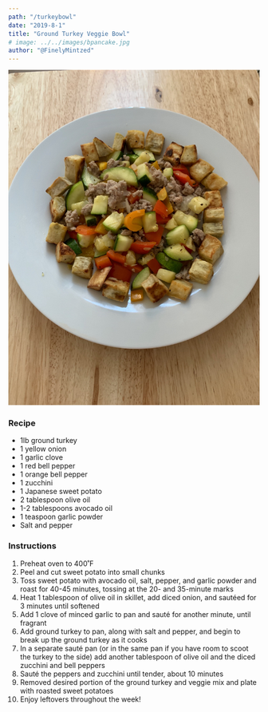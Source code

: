 ```yaml
---
path: "/turkeybowl"
date: "2019-8-1"
title: "Ground Turkey Veggie Bowl" 
# image: ../../images/bpancake.jpg
author: "@FinelyMintzed"
---
```


![Turkey Bowl](./new_turkey.jpg)

### Recipe 

*	1lb ground turkey
*	1 yellow onion
*	1 garlic clove
*	1 red bell pepper
*	1 orange bell pepper
*	1 zucchini
*	1 Japanese sweet potato
*	2 tablespoon olive oil
*	1-2 tablespoons avocado oil
*	1 teaspoon garlic powder
*	Salt and pepper


### Instructions 

1.	Preheat oven to 400˚F
2.	Peel and cut sweet potato into small chunks
3.	Toss sweet potato with avocado oil, salt, pepper, and garlic powder and roast for 40-45 minutes, tossing at the 20- and 35-minute marks 
4.	Heat 1 tablespoon of olive oil in skillet, add diced onion, and sautéed for 3 minutes until softened
5.	Add 1 clove of minced garlic to pan and sauté for another minute, until fragrant
6.	Add ground turkey to pan, along with salt and pepper, and begin to break up the ground turkey as it cooks
7.	In a separate sauté pan (or in the same pan if you have room to scoot the turkey to the side) add another tablespoon of olive oil and the diced zucchini and bell peppers
8.	Sauté the peppers and zucchini until tender, about 10 minutes
9.	Removed desired portion of the ground turkey and veggie mix and plate with roasted sweet potatoes
10.	Enjoy leftovers throughout the week! 
